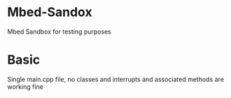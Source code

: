 # Mbed-Sandox
Mbed Sandbox for testing purposes

# Basic

Single main.cpp file, no classes and interrupts and associated methods are working fine
